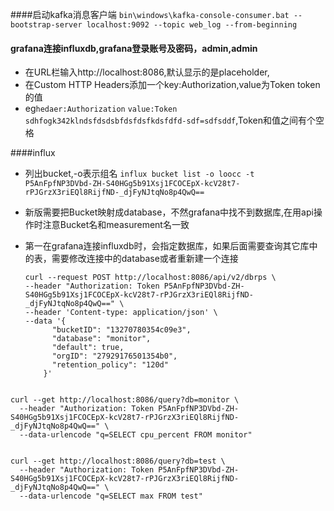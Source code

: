 
####启动kafka消息客户端
`bin\windows\kafka-console-consumer.bat --bootstrap-server localhost:9092 --topic web_log --from-beginning`


#### grafana连接influxdb,grafana登录账号及密码，admin,admin
- 在URL栏输入http://localhost:8086,默认显示的是placeholder,
- 在Custom HTTP Headers添加一个key:Authorization,value为Token token的值
- eg`hedaer:Authorization`  `value:Token sdhfogk342klndsfdsdsbfdsfdsfkdsfdfd-sdf=sdfsddf`,Token和值之间有个空格


####influx
- 列出bucket,-o表示组名
`influx bucket list -o loocc -t P5AnFpfNP3DVbd-ZH-S40HGg5b91Xsj1FCOCEpX-kcV28t7-rPJGrzX3riEQl8RijfND-_djFyNJtqNo8p4QwQ==`
  
- 新版需要把Bucket映射成database，不然grafana中找不到数据库,在用api操作时注意Bucket名和measurement名一致
- 第一在grafana连接influxdb时，会指定数据库，如果后面需要查询其它库中的表，需要修改连接中的database或者重新建一个连接

  
  ```
  curl --request POST http://localhost:8086/api/v2/dbrps \
  --header "Authorization: Token P5AnFpfNP3DVbd-ZH-S40HGg5b91Xsj1FCOCEpX-kcV28t7-rPJGrzX3riEQl8RijfND-_djFyNJtqNo8p4QwQ==" \
  --header 'Content-type: application/json' \
  --data '{
        "bucketID": "13270780354c09e3",
        "database": "monitor",
        "default": true,
        "orgID": "27929176501354b0",
        "retention_policy": "120d"
      }'
```

curl --get http://localhost:8086/query?db=monitor \
  --header "Authorization: Token P5AnFpfNP3DVbd-ZH-S40HGg5b91Xsj1FCOCEpX-kcV28t7-rPJGrzX3riEQl8RijfND-_djFyNJtqNo8p4QwQ==" \
  --data-urlencode "q=SELECT cpu_percent FROM monitor"


curl --get http://localhost:8086/query?db=test \
  --header "Authorization: Token P5AnFpfNP3DVbd-ZH-S40HGg5b91Xsj1FCOCEpX-kcV28t7-rPJGrzX3riEQl8RijfND-_djFyNJtqNo8p4QwQ==" \
  --data-urlencode "q=SELECT max FROM test"
